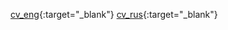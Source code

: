 [cv_eng](https://github.com/angietune/CV/blob/main/cv_eng.pdf){:target="_blank"}
[cv_rus](https://github.com/angietune/CV/blob/main/cv_rus.pdf){:target="_blank"}
